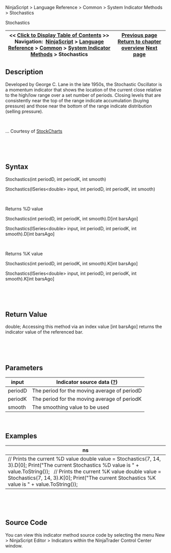 ﻿


NinjaScript \> Language Reference \> Common \> System Indicator Methods \> Stochastics






















Stochastics







| \<\< [Click to Display Table of Contents](stochastics.md) \>\> **Navigation:**     [NinjaScript](ninjascript-1.md) \> [Language Reference](language_reference_wip-1.md) \> [Common](common-1.md) \> [System Indicator Methods](indicators-1.md) \> Stochastics | [Previous page](standard_error_stderror-1.md) [Return to chapter overview](indicators-1.md) [Next page](stochastics_fast-1.md) |
| --- | --- |











## Description


Developed by George C. Lane in the late 1950s, the Stochastic Oscillator is a momentum indicator that shows the location of the current close relative to the high/low range over a set number of periods. Closing levels that are consistently near the top of the range indicate accumulation (buying pressure) and those near the bottom of the range indicate distribution (selling pressure). 


 


... Courtesy of [StockCharts](http://stockcharts.com/school/doku.php?id=chart_school:technical_indicators:stochastic_oscillator_fast_slow_and_full)


 


 


## Syntax


Stochastics(int periodD, int periodK, int smooth)  

Stochastics(ISeries\<double\> input, int periodD, int periodK, int smooth)


 


Returns %D value  

Stochastics(int periodD, int periodK, int smooth).D\[int barsAgo]  

Stochastics(ISeries\<double\> input, int periodD, int periodK, int smooth).D\[int barsAgo]


 


Returns %K value  

Stochastics(int periodD, int periodK, int smooth).K\[int barsAgo]  

Stochastics(ISeries\<double\> input, int periodD, int periodK, int smooth).K\[int barsAgo]


 


 


## Return Value


double; Accessing this method via an index value \[int barsAgo] returns the indicator value of the referenced bar.


 


 


## Parameters




| input | Indicator source data ([?](valid_input_data_for_indicator-1.md)) |
| --- | --- |
| periodD | The period for the moving average of periodD |
| periodK | The period for the moving average of periodK |
| smooth | The smoothing value to be used |



 


## 


## Examples




| ns |
| --- |
| // Prints the current %D value double value \= Stochastics(7, 14, 3).D\[0]; Print("The current Stochastics %D value is " \+ value.ToString());   // Prints the current %K value double value \= Stochastics(7, 14, 3).K\[0]; Print("The current Stochastics %K value is " \+ value.ToString()); |



 


 


## Source Code


You can view this indicator method source code by selecting the menu New \> NinjaScript Editor \> Indicators within the NinjaTrader Control Center window.








